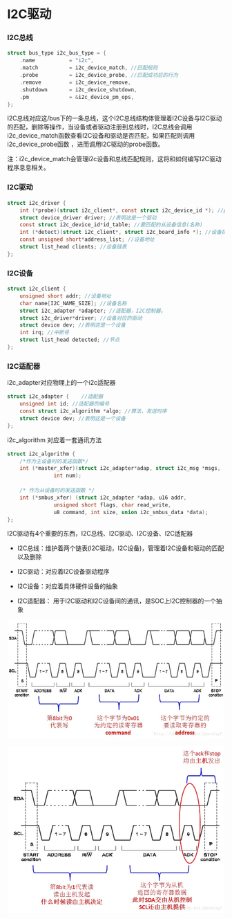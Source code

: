 # I2C驱动

### I2C总线

```C
struct bus_type i2c_bus_type = {
    .name           = "i2c",
    .match          = i2c_device_match, //匹配规则
    .probe          = i2c_device_probe, //匹配成功后的行为
    .remove         = i2c_device_remove,
    .shutdown       = i2c_device_shutdown,
    .pm             = &i2c_device_pm_ops,
};
```

I2C总线对应这/bus下的一条总线，这个I2C总线结构体管理着I2C设备与I2C驱动的匹配，删除等操作，当设备或者驱动注册到总线时，I2C总线会调用i2c_device_match函数查看I2C设备和驱动是否匹配，如果匹配则调用i2c_device_probe函数 ，进而调用I2C驱动的probe函数。

注：i2c_device_match会管理i2c设备和总线匹配规则，这将和如何编写I2C驱动程序息息相关。

### I2C驱动

```C
struct i2c_driver {
    int (*probe)(struct i2c_client*, const struct i2c_device_id *); //probe函数
    struct device_driver driver; //表明这是一个驱动
    const struct i2c_device_id*id_table; //要匹配的从设备信息(名称)
    int (*detect)(struct i2c_client*, struct i2c_board_info *); //设备探测函数
    const unsigned short*address_list; //设备地址
    struct list_head clients; //设备链表
};
```

### I2C设备

```C
struct i2c_client {
    unsigned short addr; //设备地址
    char name[I2C_NAME_SIZE]; //设备名称
    struct i2c_adapter *adapter; //适配器，I2C控制器。
    struct i2c_driver*driver; //设备对应的驱动
    struct device dev; //表明这是一个设备
    int irq; //中断号
    struct list_head detected; //节点
};
```

### I2C适配器

i2c_adapter对应物理上的一个i2c适配器

```C
struct i2c_adapter {    //适配器
    unsigned int id; //适配器的编号
    const struct i2c_algorithm *algo; //算法，发送时序
    struct device dev; //表明这是一个设备
};
```

i2c_algorithm 对应着一套通讯方法

```C
struct i2c_algorithm {
    /*作为主设备时的发送函数*/
    int (*master_xfer)(struct i2c_adapter*adap, struct i2c_msg *msgs,
               int num);

    /* 作为从设备时的发送函数 */
    int (*smbus_xfer) (struct i2c_adapter *adap, u16 addr,
               unsigned short flags, char read_write,
               u8 command, int size, union i2c_smbus_data *data);
};
```

I2C驱动有4个重要的东西，I2C总线、I2C驱动、I2C设备、I2C适配器

- I2C总线：维护着两个链表(I2C驱动，I2C设备)，管理着I2C设备和驱动的匹配以及删除

- I2C驱动：对应着I2C设备驱动程序

- I2C设备：对应着具体硬件设备的抽象

- I2C适配器： 用于I2C驱动和I2C设备间的通讯，是SOC上I2C控制器的一个抽象

![I2C写时序](I2C写时序.png)

![I2C读时序](I2C读时序.png)
